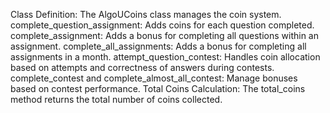 Class Definition: The AlgoUCoins class manages the coin system.
complete_question_assignment: Adds coins for each question completed.
complete_assignment: Adds a bonus for completing all questions within an assignment.
complete_all_assignments: Adds a bonus for completing all assignments in a month.
attempt_question_contest: Handles coin allocation based on attempts and correctness of answers during contests.
complete_contest and complete_almost_all_contest: Manage bonuses based on contest performance.
Total Coins Calculation: The total_coins method returns the total number of coins collected.
